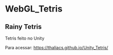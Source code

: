 # WebGL_Tetris
## Rainy Tetris 
Tetris feito no Unity 

Para acessar: https://thaliacs.github.io/Unity_Tetris/
